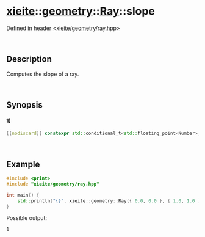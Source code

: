 # [xieite](../../../../../xieite.md)\:\:[geometry](../../../../../geometry.md)\:\:[Ray<Number>](../../../ray.md)\:\:slope
Defined in header [<xieite/geometry/ray.hpp>](../../../../../../include/xieite/geometry/ray.hpp)

&nbsp;

## Description
Computes the slope of a ray.

&nbsp;

## Synopsis
#### 1)
```cpp
[[nodiscard]] constexpr std::conditional_t<std::floating_point<Number>, Number, double> slope() const noexcept;
```

&nbsp;

## Example
```cpp
#include <print>
#include "xieite/geometry/ray.hpp"

int main() {
    std::println("{}", xieite::geometry::Ray({ 0.0, 0.0 }, { 1.0, 1.0 }).slope());
}
```
Possible output:
```
1
```
